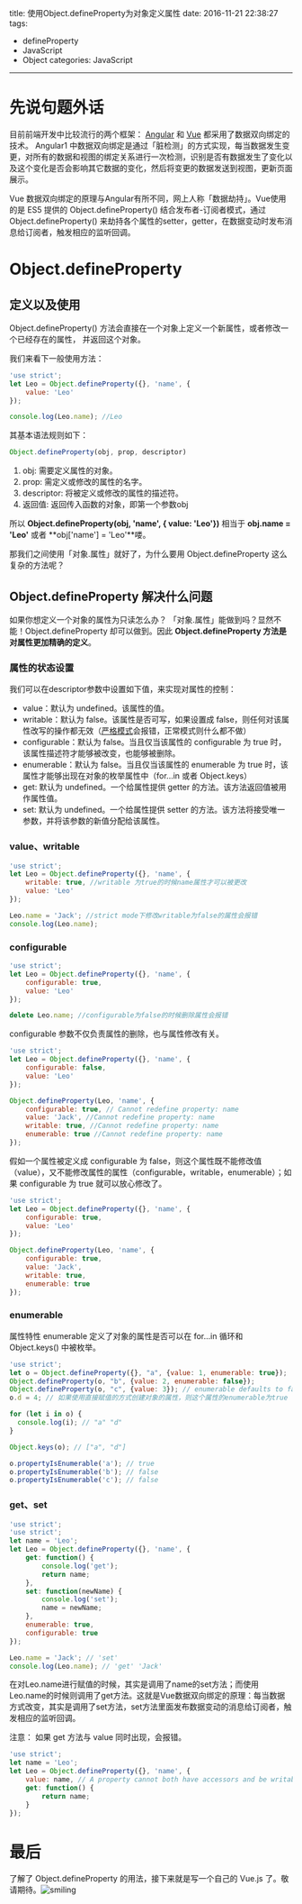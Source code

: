 title: 使用Object.defineProperty为对象定义属性
date: 2016-11-21 22:38:27
tags: 
- defineProperty
- JavaScript
- Object
categories: JavaScript
---

# 先说句题外话

目前前端开发中比较流行的两个框架： [Angular](https://angularjs.org/) 和 [Vue](https://cn.vuejs.org/) 都采用了数据双向绑定的技术。
Angular1 中数据双向绑定是通过「脏检测」的方式实现，每当数据发生变更，对所有的数据和视图的绑定关系进行一次检测，识别是否有数据发生了变化以及这个变化是否会影响其它数据的变化，然后将变更的数据发送到视图，更新页面展示。

Vue 数据双向绑定的原理与Angular有所不同，网上人称「数据劫持」。Vue使用的是 ES5 提供的 Object.defineProperty() 结合发布者-订阅者模式，通过Object.defineProperty() 来劫持各个属性的setter，getter，在数据变动时发布消息给订阅者，触发相应的监听回调。

<!-- more -->
# Object.defineProperty 

## 定义以及使用
Object.defineProperty() 方法会直接在一个对象上定义一个新属性，或者修改一个已经存在的属性， 并返回这个对象。

我们来看下一般使用方法：

```javascript
'use strict';
let Leo = Object.defineProperty({}, 'name', {
    value: 'Leo'
});

console.log(Leo.name); //Leo
```

其基本语法规则如下：

```javascript
Object.defineProperty(obj, prop, descriptor)
```

1. obj: 需要定义属性的对象。
2. prop: 需定义或修改的属性的名字。
3. descriptor: 将被定义或修改的属性的描述符。
4. 返回值: 返回传入函数的对象，即第一个参数obj

所以 **Object.defineProperty(obj, 'name', { value: 'Leo'})** 相当于 **obj.name = 'Leo'** 或者 **obj['name'] = 'Leo'**喽。

那我们之间使用「对象.属性」就好了，为什么要用 Object.defineProperty 这么复杂的方法呢？

## Object.defineProperty 解决什么问题

如果你想定义一个对象的属性为只读怎么办？
「对象.属性」能做到吗？显然不能！Object.defineProperty 却可以做到。因此 **Object.defineProperty 方法是对属性更加精确的定义**。

### 属性的状态设置

我们可以在descriptor参数中设置如下值，来实现对属性的控制：
 - value：默认为 undefined。该属性的值。
 - writable：默认为 false。该属性是否可写，如果设置成 false，则任何对该属性改写的操作都无效（[严格模式](http://www.lz5z.com/JavaScript%E4%B8%A5%E6%A0%BC%E6%A8%A1%E5%BC%8F/)会报错，正常模式则什么都不做）
 - configurable：默认为 false。当且仅当该属性的 configurable 为 true 时，该属性描述符才能够被改变，也能够被删除。
 - enumerable：默认为 false。当且仅当该属性的 enumerable 为 true 时，该属性才能够出现在对象的枚举属性中（for...in 或者 Object.keys）
 - get: 默认为 undefined。一个给属性提供 getter 的方法。该方法返回值被用作属性值。
 - set: 默认为 undefined。一个给属性提供 setter 的方法。该方法将接受唯一参数，并将该参数的新值分配给该属性。

### value、writable
```javascript
'use strict';
let Leo = Object.defineProperty({}, 'name', {
    writable: true, //writable 为true的时候name属性才可以被更改
    value: 'Leo'
});

Leo.name = 'Jack'; //strict mode下修改writable为false的属性会报错
console.log(Leo.name);
```

### configurable

```javascript
'use strict';
let Leo = Object.defineProperty({}, 'name', {
    configurable: true,
    value: 'Leo'
});

delete Leo.name; //configurable为false的时候删除属性会报错
```

configurable 参数不仅负责属性的删除，也与属性修改有关。

```javascript
'use strict';
let Leo = Object.defineProperty({}, 'name', {
    configurable: false,
    value: 'Leo'
});

Object.defineProperty(Leo, 'name', {
    configurable: true, // Cannot redefine property: name
    value: 'Jack', //Cannot redefine property: name
    writable: true, //Cannot redefine property: name
    enumerable: true //Cannot redefine property: name
});
```

假如一个属性被定义成 configurable 为 false，则这个属性既不能修改值（value），又不能修改属性的属性（configurable，writable，enumerable）；如果 configurable 为 true 就可以放心修改了。

```javascript
'use strict';
let Leo = Object.defineProperty({}, 'name', {
    configurable: true,
    value: 'Leo'
});

Object.defineProperty(Leo, 'name', {
    configurable: true,
    value: 'Jack',
    writable: true,
    enumerable: true
});
```

### enumerable

属性特性 enumerable 定义了对象的属性是否可以在 for...in 循环和 Object.keys() 中被枚举。

```javascript
'use strict';
let o = Object.defineProperty({}, "a", {value: 1, enumerable: true});
Object.defineProperty(o, "b", {value: 2, enumerable: false});
Object.defineProperty(o, "c", {value: 3}); // enumerable defaults to false
o.d = 4; // 如果使用直接赋值的方式创建对象的属性，则这个属性的enumerable为true

for (let i in o) {    
  console.log(i); // "a" "d" 
}

Object.keys(o); // ["a", "d"]

o.propertyIsEnumerable('a'); // true
o.propertyIsEnumerable('b'); // false
o.propertyIsEnumerable('c'); // false

```

### get、set

```javascript
'use strict';
'use strict';
let name = 'Leo';
let Leo = Object.defineProperty({}, 'name', {
    get: function() {
        console.log('get');
        return name;
    },
    set: function(newName) {
        console.log('set');
        name = newName;
    },
    enumerable: true,
    configurable: true
});

Leo.name = 'Jack'; // 'set'
console.log(Leo.name); // 'get' 'Jack'
```

在对Leo.name进行赋值的时候，其实是调用了name的set方法；而使用Leo.name的时候则调用了get方法。这就是Vue数据双向绑定的原理：每当数据方式改变，其实是调用了set方法，set方法里面发布数据变动的消息给订阅者，触发相应的监听回调。

注意： 如果 get 方法与 value 同时出现，会报错。
```javascript
'use strict';
let name = 'Leo';
let Leo = Object.defineProperty({}, 'name', {
    value: name, // A property cannot both have accessors and be writable or have a value
    get: function() {
        return name;
    }
});

```

# 最后

了解了 Object.defineProperty 的用法，接下来就是写一个自己的 Vue.js 了。敬请期待。<img src="/assets/img/smiling.png" alt="smiling">
